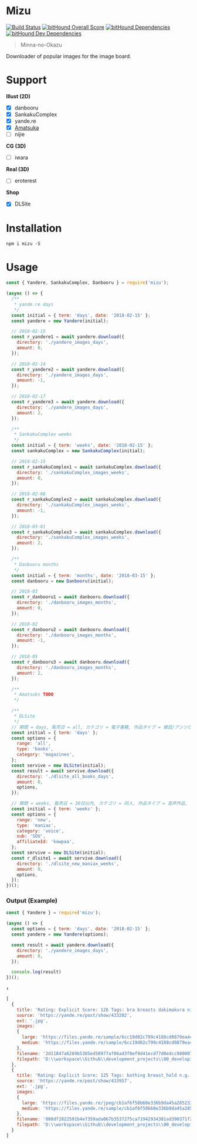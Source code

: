# Mizu

[![Build Status](https://travis-ci.org/eiurur/Mizu.svg?branch=master)](https://travis-ci.org/eiurur/Mizu)
[![bitHound Overall Score](https://www.bithound.io/github/eiurur/Mizu/badges/score.svg)](https://www.bithound.io/github/eiurur/Mizu)
[![bitHound Dependencies](https://www.bithound.io/github/eiurur/Mizu/badges/dependencies.svg)](https://www.bithound.io/github/eiurur/Mizu/master/dependencies/npm)
[![bitHound Dev Dependencies](https://www.bithound.io/github/eiurur/Mizu/badges/devDependencies.svg)](https://www.bithound.io/github/eiurur/Mizu/master/dependencies/npm)

> Minna-no-Okazu

Downloader of popular images for the image board.

# Support

**Illust (2D)**

- [x] danbooru
- [x] SankakuComplex
- [x] yande.re
- [x] <a href="https://amatsuka.herokuapp.com" target="_blank">Amatsuka</a>
- [ ] nijie

**CG (3D)**

- [ ] iwara

**Real (3D)**

- [ ] eroterest

**Shop**

- [x] DLSite

# Installation

    npm i mizu -S

# Usage

```js
const { Yandere, SankakuComplex, Danbooru } = require('mizu');

(async () => {
  /**
   * yande.re days
   */
  const initial = { term: 'days', date: '2018-02-15' };
  const yandere = new Yandere(initial);

  // 2018-02-15
  const r_yandere1 = await yandere.download({
    directory: './yandere_images_days',
    amount: 0,
  });

  // 2018-02-14
  const r_yandere2 = await yandere.download({
    directory: './yandere_images_days',
    amount: -1,
  });

  // 2018-02-17
  const r_yandere3 = await yandere.download({
    directory: './yandere_images_days',
    amount: 2,
  });

  /**
   * SankakuComplex weeks
   */
  const initial = { term: 'weeks', date: '2018-02-15' };
  const sankakuComplex = new SankakuComplex(initial);

  // 2018-02-15
  const r_sankakuComplex1 = await sankakuComplex.download({
    directory: './sankakuComplex_images_weeks',
    amount: 0,
  });

  // 2018-02-08
  const r_sankakuComplex2 = await sankakuComplex.download({
    directory: './sankakuComplex_images_weeks',
    amount: -1,
  });

  // 2018-03-01
  const r_sankakuComplex3 = await sankakuComplex.download({
    directory: './sankakuComplex_images_weeks',
    amount: 2,
  });

  /**
   * Danbooru months
   */
  const initial = { term: 'months', date: '2018-03-15' };
  const danbooru = new Danbooru(initial);

  // 2018-03
  const r_danbooru1 = await danbooru.download({
    directory: './danbooru_images_months',
    amount: 0,
  });

  // 2018-02
  const r_danbooru2 = await danbooru.download({
    directory: './danbooru_images_months',
    amount: -1,
  });

  // 2018-05
  const r_danbooru3 = await danbooru.download({
    directory: './danbooru_images_months',
    amount: 2,
  });

  /**
   * Amatsuks TODO
   */

  /**
   * DLSite
   */
  // 期間 = days, 販売日 = all, カテゴリ = 電子書籍, 作品タイプ = 雑誌/アンソロ または 単行本
  const initial = { term: 'days' };
  const options = {
    range: 'all',
    type: 'books',
    category: 'magazines',
  };
  const servive = new DLSite(initial);
  const result = await servive.download({
    directory: './dlsite_all_books_days',
    amount: 0,
    options,
  });

  // 期間 = weeks, 販売日 = 30日以内, カテゴリ = 同人, 作品タイプ = 音声作品, アフィリエイトIDを付与
  const initial = { term: 'weeks' };
  const options = {
    range: 'new',
    type: 'maniax',
    category: 'voice',
    sub: 'SOU',
    affiliateId: 'kawpaa',
  };
  const servive = new DLSite(initial);
  const r_dlsite1 = await servive.download({
    directory: './dlsite_new_maniax_weeks',
    amount: 0,
    options,
  });
})();
```

### Output (Example)

```js
const { Yandere } = require('mizu');

(async () => {
  const options = { term: 'days', date: '2018-02-15' };
  const yandere = new Yandere(options);

  const result = await yandere.download({
    directory: './yandere_images_days',
    amount: 0,
  });

  console.log(result)
})();

↓

[
  {
    title: 'Rating: Explicit Score: 126 Tags: bra breasts dakimakura nipples pantsu panty_pull pussy shouna_mitsuishi stylus User: DDD',
    source: 'https://yande.re/post/show/433202',
    ext: '.jpg',
    images:
    {
      large: 'https://files.yande.re/sample/6cc19d02c799c4188cd0879ea4c1204d/yande.re%20433202%20sample%20bra%20breasts%20dakimakura%20nipples%20pantsu%20panty_pull%20pussy%20shouna_mitsuishi%20stylus.jpg',
      medium: 'https://files.yande.re/sample/6cc19d02c799c4188cd0879ea4c1204d/yande.re%20433202%20sample%20bra%20breasts%20dakimakura%20nipples%20pantsu%20panty_pull%20pussy%20shouna_mitsuishi%20stylus.jpg'
    },
    filename: '2d11847a6289b5385ed50977af06ad3f0ef9d41ecd77d0edcc98000718513c81.jpg',
    filepath: 'D:\\workspace\\Github\\development_projects\\00_developing\\Mizu\\yandere_images_months\\2d11847a6289b5385ed50977af06ad3f0ef9d41ecd77d0edcc98000718513c81.jpg'
  },
  {
    title: 'Rating: Explicit Score: 125 Tags: bathing breast_hold n.g. naked nipples pussy uncensored wet User: mash',
    source: 'https://yande.re/post/show/433957',
    ext: '.jpg',
    images:
    {
      large: 'https://files.yande.re/jpeg/cb1af6f50b60e336b9da45a285233ba8/yande.re%20433957%20bathing%20breast_hold%20n.g.%20naked%20nipples%20pussy%20uncensored%20wet.jpg',
      medium: 'https://files.yande.re/sample/cb1af6f50b60e336b9da45a285233ba8/yande.re%20433957%20bathing%20breast_hold%20n.g.%20naked%20nipples%20pussy%20uncensored%20wet.jpg'
    },
    filename: '008df2822591b4e7359ada067b3537275ca71942934381ad390371f26d1ab4b3.jpg',
    filepath: 'D:\\workspace\\Github\\development_projects\\00_developing\\Mizu\\yandere_images_months\\008df2822591b4e7359ada067b3537275ca71942934381ad390371f26d1ab4b3.jpg'
  }
]
```
